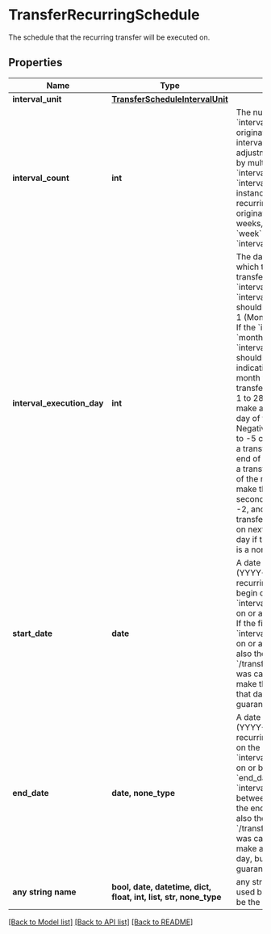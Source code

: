 # TransferRecurringSchedule

The schedule that the recurring transfer will be executed on.

## Properties
Name | Type | Description | Notes
------------ | ------------- | ------------- | -------------
**interval_unit** | [**TransferScheduleIntervalUnit**](TransferScheduleIntervalUnit.md) |  | 
**interval_count** | **int** | The number of recurring &#x60;interval_units&#x60; between originations. The recurring interval(before holiday adjustment) is calculated by multiplying &#x60;interval_unit&#x60; and &#x60;interval_count&#x60;. For instance, to schedule a recurring transfer which originates once every two weeks, set &#x60;interval_unit&#x60; &#x3D; &#x60;week&#x60; and &#x60;interval_count&#x60; &#x3D; 2. | 
**interval_execution_day** | **int** | The day of the interval on which to schedule the transfer.  If the &#x60;interval_unit&#x60; is &#x60;week&#x60;, &#x60;interval_execution_day&#x60; should be an integer from 1 (Monday) to 5 (Friday).  If the &#x60;interval_unit&#x60; is &#x60;month&#x60;, &#x60;interval_execution_day&#x60; should be an integer indicating which day of the month to make the transfer on. Integers from 1 to 28 can be used to make a transfer on that day of the month. Negative integers from -1 to -5 can be used to make a transfer relative to the end of the month. To make a transfer on the last day of the month, use -1; to make the transfer on the second-to-last day, use -2, and so on.  The transfer will be originated on next available banking day if the designated day is a non banking day. | 
**start_date** | **date** | A date in [ISO 8601](https://wikipedia.org/wiki/ISO_8601) format (YYYY-MM-DD). The recurring transfer will begin on the first &#x60;interval_execution_day&#x60; on or after the &#x60;start_date&#x60;.  If the first &#x60;interval_execution_day&#x60; on or after the start date is also the same day that &#x60;/transfer/recurring/create&#x60; was called, the bank *may* make the first payment on that day, but it is not guaranteed to do so. | 
**end_date** | **date, none_type** | A date in [ISO 8601](https://wikipedia.org/wiki/ISO_8601) format (YYYY-MM-DD). The recurring transfer will end on the last &#x60;interval_execution_day&#x60; on or before the &#x60;end_date&#x60;. If the &#x60;interval_execution_day&#x60; between the start date and the end date (inclusive) is also the same day that &#x60;/transfer/recurring/create&#x60; was called, the bank *may* make a payment on that day, but it is not guaranteed to do so. | [optional] 
**any string name** | **bool, date, datetime, dict, float, int, list, str, none_type** | any string name can be used but the value must be the correct type | [optional]

[[Back to Model list]](../README.md#documentation-for-models) [[Back to API list]](../README.md#documentation-for-api-endpoints) [[Back to README]](../README.md)


